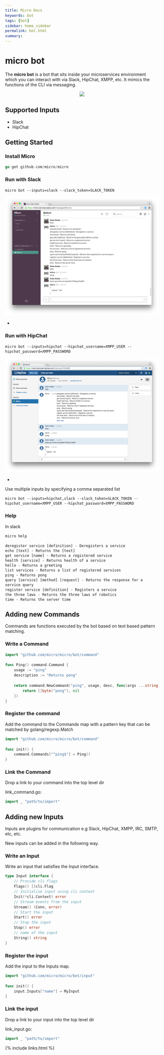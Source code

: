```yaml
---
title: Micro Docs
keywords: bot
tags: [bot]
sidebar: home_sidebar
permalink: bot.html
summary: 
---
```


# micro bot

The **micro bot** is a bot that sits inside your microservices environment which you can interact with via Slack, HipChat, XMPP, etc. 
It mimics the functions of the CLI via messaging.

<p align="center">
  <img src="images/bot.png" />
</p>

## Supported Inputs

- Slack
- HipChat

## Getting Started

### Install Micro

```go
go get github.com/micro/micro
```

### Run with Slack

```shell
micro bot --inputs=slack --slack_token=SLACK_TOKEN
```

<img src="images/slack.png">

-

### Run with HipChat

```shell
micro bot --inputs=hipchat --hipchat_username=XMPP_USER --hipchat_password=XMPP_PASSWORD
```

<img src="images/hipchat.png">

-

Use multiple inputs by specifying a comma separated list

```shell
micro bot --inputs=hipchat,slack --slack_token=SLACK_TOKEN --hipchat_username=XMPP_USER --hipchat_password=XMPP_PASSWORD
```

### Help

In slack
```shell
micro help

deregister service [definition] - Deregisters a service
echo [text] - Returns the [text]
get service [name] - Returns a registered service
health [service] - Returns health of a service
hello - Returns a greeting
list services - Returns a list of registered services
ping - Returns pong
query [service] [method] [request] - Returns the response for a service query
register service [definition] - Registers a service
the three laws - Returns the three laws of robotics
time - Returns the server time
```

## Adding new Commands

Commands are functions executed by the bot based on text based pattern matching.

### Write a Command

```go
import "github.com/micro/micro/bot/command"

func Ping() command.Command {
	usage := "ping"
	description := "Returns pong"

	return command.NewCommand("ping", usage, desc, func(args ...string) ([]byte, error) {
		return []byte("pong"), nil
	})
}
```

### Register the command

Add the command to the Commands map with a pattern key that can be matched by golang/regexp.Match

```go
import "github.com/micro/micro/bot/command"

func init() {
	command.Commands["^ping$"] = Ping()
}
```

### Link the Command

Drop a link to your command into the top level dir

link_command.go:

```go
import _ "path/to/import"
```

## Adding new Inputs

Inputs are plugins for communication e.g Slack, HipChat, XMPP, IRC, SMTP, etc, etc. 

New inputs can be added in the following way.

### Write an Input

Write an input that satisfies the Input interface.

```go
type Input interface {
	// Provide cli flags
	Flags() []cli.Flag
	// Initialise input using cli context
	Init(*cli.Context) error
	// Stream events from the input
	Stream() (Conn, error)
	// Start the input
	Start() error
	// Stop the input
	Stop() error
	// name of the input
	String() string
}
```

### Register the input

Add the input to the Inputs map.

```go
import "github.com/micro/micro/bot/input"

func init() {
	input.Inputs["name"] = MyInput
}
```

### Link the input

Drop a link to your input into the top level dir

link_input.go:

```go
import _ "path/to/import"
```

{% include links.html %}
